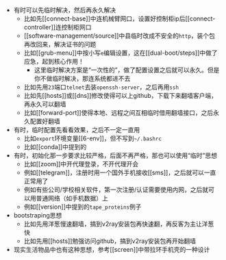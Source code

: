 - 有时可以先临时解决，然后再永久解决
  - 比如先[[connect-base]]中连机械臂网口，设置好控制柜ip后[[connect-controller]]连控制柜网口
  - [[software-management/source]]中县临时改成不安全的`http`，装个包再改回来，解决证书的问题
  - 比如[[grub-menu]]中按小写`e`编辑设置，这在[[dual-boot/steps]]中做了应急，起到核心作用！
    - 这里临时解决方案是“一次性的”，做了配置设置之后就可以永久。但是你不做临时解决，那连系统都进不去
  - 比如先用`23`端口`telnet`去装`openssh-server`，之后再用`ssh`
  - 比如先[[hosts]]或[[dns]]修改使得可以上github，下载下来翻墙客户端，再永久可以翻墙
  - 比如[[forward-port]]使得本地、远程之间互相临时借用翻墙接口，之后永久配置好翻墙
- 有时，临时配置先看看效果，之后不一定一直用
  - 比如`export`环境变量[[6-env]]，但不写到`~/.bashrc`
  - 比如[[conda]]中提到的
- 有时，初始化那一步要求比较严格，后面不再严格，那也可以使用“临时”思想
  - 比如[[zoom]]中开代理登录，不开代理开会
  - 例如[[telegram]]，注册时用一个国外手机接收[[sms]]，之后就可以一直正常用了
  - 例如有些公司/学校相关软件，第一次注册/认证需要使用内网，之后就可以用普通网络（如手机数据）上
  - 例如[[version]]中提到的`tape_proteins`例子
- bootstraping思想
  - 比如先用洋葱慢速翻墙，搞到v2ray安装包再快速翻，再反客为主让洋葱快
  - 比如先用[[hosts]]勉强访问github，搞到v2ray安装包再开始翻墙
- 现实生活物品中也有这种思想，参考[[screen]]中带拉环手机壳的一种设计